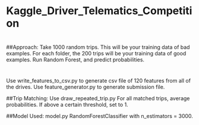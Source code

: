 # Kaggle_Driver_Telematics_Competition

#
##Approach:
Take 1000 random trips. This will be your training data of bad examples.
For each folder, the 200 trips will be your training data of good examples.
Run Random Forest, and predict probabilities.
#
Use write_features_to_csv.py to generate csv file of 120 features from all of the drives.
Use feature_generator.py to generate submission file.

##Trip Matching:
Use draw_repeated_trip.py
For all matched trips, average probabilities. If above a certain threshold, set to 1.

##Model Used:
model.py
RandomForestClassifier with n_estimators = 3000.



